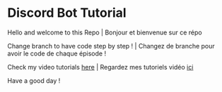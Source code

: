 # Discord Bot Tutorial

Hello and welcome to this Repo | Bonjour et bienvenue sur ce répo

Change branch to have code step by step ! | Changez de branche pour avoir le code de chaque épisode !

Check my video tutorials [here](https://youtu.be/ZrfDJTq947w) | Regardez mes tutoriels vidéo [ici](https://youtu.be/ZrfDJTq947w)

Have a good day !
